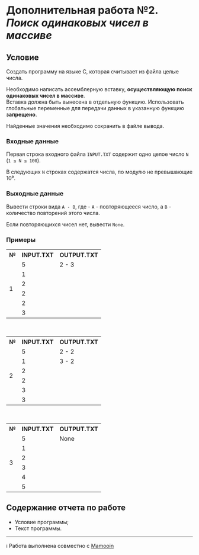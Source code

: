 # Дополнительная работа №2. *Поиск одинаковых чисел в массиве*

## Условие

Создать программу на языке С, которая считывает из файла целые числа.

Необходимо написать ассемблерную вставку, **осуществляющую поиск одинаковых чисел в массиве**.  
Вставка должна быть вынесена в отдельную функцию. Использовать глобальные переменные для передачи данных в указанную функцию **запрещено**.

Найденные значения необходимо сохранить в файле вывода.

### Входные данные

Первая строка входного файла `INPUT.TXT` содержит одно целое число `N` (`1 ≤ N ≤ 100`).

В следующих `N` строках содержатся числа, по модулю не превышающие 10⁹.

### Выходные данные

Вывести строки вида `A - B`, где - `A` - повторяющееся число, а `B` - количество повторений этого числа.

Если повторяющихся чисел нет, вывести `None`.

### Примеры

<table>
  <tr>
    <th>№</th>
    <th>INPUT.TXT</th>
    <th>OUTPUT.TXT</th>
  </tr>
  <tr>
    <td rowspan="6">1</td>
    <td>5</td>
    <td>2 - 3</td>
  </tr>
  <tr><td>1</td><td></td></tr>
  <tr><td>2</td><td></td></tr>
  <tr><td>2</td><td></td></tr>
  <tr><td>2</td><td></td></tr>
  <tr><td>3</td><td></td></tr>
</table>

<br/>

<table>
  <tr>
    <th>№</th>
    <th>INPUT.TXT</th>
    <th>OUTPUT.TXT</th>
  </tr>
  <tr>
    <td rowspan="6">2</td>
    <td>5</td>
    <td>2 - 2</td>
  </tr>
  <tr><td>1</td><td>3 - 2</td></tr>
  <tr><td>2</td><td></td></tr>
  <tr><td>2</td><td></td></tr>
  <tr><td>3</td><td></td></tr>
  <tr><td>3</td><td></td></tr>
</table>

<br/>

<table>
  <tr>
    <th>№</th>
    <th>INPUT.TXT</th>
    <th>OUTPUT.TXT</th>
  </tr>
  <tr>
    <td rowspan="6">3</td>
    <td>5</td>
    <td>None</td>
  </tr>
  <tr><td>1</td><td></td></tr>
  <tr><td>2</td><td></td></tr>
  <tr><td>3</td><td></td></tr>
  <tr><td>4</td><td></td></tr>
  <tr><td>5</td><td></td></tr>
</table>

## Содержание отчета по работе

- Условие программы;
- Текст программы.

---

ℹ Работа выполнена совместно с [Mamooin](https://github.com/Mamooin)